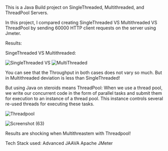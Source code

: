 This is a Java Build project on SingleThreaded, Multithreaded, and ThreadPool Servers. 

In this project, I compared creating SingleThreaded VS Multithreaded VS ThreadPool by sending 60000 HTTP client requests on the server using Jmeter.

Results:

SingeThreaded VS Multithreaded:

![SingleThreaded](https://github.com/user-attachments/assets/ea20e8fa-defb-48b7-83fc-6f5d64cb4463) VS ![MultiThreaded](https://github.com/user-attachments/assets/ec5aa0fd-977d-4b92-8abf-a4aba4337051)

You can see that the Throughput in both cases does not vary so much. But in Multithreaded deviation is less than SingleThreaded!

But using Java on steroids means ThreadPool: When we use a thread pool, we write our concurrent code in the form of parallel tasks and submit them for execution to an instance of a thread pool. This instance controls several re-used threads for executing these tasks.

![Threadpool](https://github.com/user-attachments/assets/53763a6b-fd6a-4c29-8bc9-666375ee3f9c)


![Screenshot (63)](https://github.com/user-attachments/assets/5bbacfca-a7c4-4745-9df8-b54a28dcac45)

Results are shocking when Multithreastem with Threadpool!

Tech Stack used:
Advanced JAAVA
Apache JMeter





